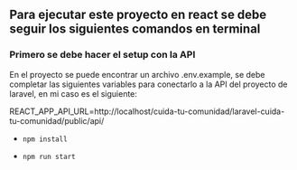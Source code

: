 ## Para ejecutar este proyecto en react se debe seguir los siguientes comandos en terminal

### Primero se debe hacer el setup con la API
En el proyecto se puede encontrar un archivo .env.example, se debe completar las siguientes
variables para conectarlo a la API del proyecto de laravel, en mi caso es el siguiente:

REACT_APP_API_URL=http://localhost/cuida-tu-comunidad/laravel-cuida-tu-comunidad/public/api/

* ``` npm install ```

* ``` npm run start ```